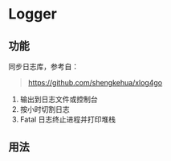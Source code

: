 # Logger

## 功能

同步日志库，参考自：

> <https://github.com/shengkehua/xlog4go>

1. 输出到日志文件或控制台
2. 按小时切割日志
3. Fatal 日志终止进程并打印堆栈

## 用法
